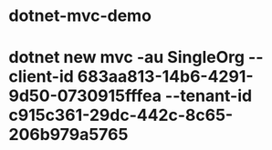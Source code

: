 # dotnet-mvc-demo
# dotnet new mvc -au SingleOrg --client-id 683aa813-14b6-4291-9d50-0730915fffea --tenant-id c915c361-29dc-442c-8c65-206b979a5765